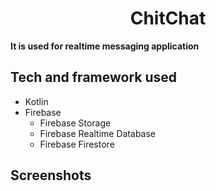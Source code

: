 <h1 align="center">ChitChat</h1>
<p><b>It is used for realtime messaging application
 <br/></b></p>

## Tech and framework used
* Kotlin
* Firebase
   * Firebase Storage
   * Firebase Realtime Database
   * Firebase Firestore

## Screenshots
<p float="left">
<!-- <img src="screenshots/Day.jpeg" width="220" height="500"/> -->
<!--  <img src="screenshots/Night.jpeg" width="220" height="500"/> -->
<!--   <img src="screenshots/Search.jpeg" width="220" height="500"/> -->
<!--    </p> -->